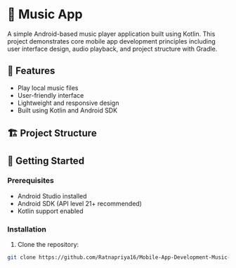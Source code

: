 # 🎵 Music App

A simple Android-based music player application built using Kotlin. This project demonstrates core mobile app development principles including user interface design, audio playback, and project structure with Gradle.

## 📱 Features

- Play local music files
- User-friendly interface
- Lightweight and responsive design
- Built using Kotlin and Android SDK

## 🏗️ Project Structure


## 🚀 Getting Started

### Prerequisites

- Android Studio installed
- Android SDK (API level 21+ recommended)
- Kotlin support enabled

### Installation

1. Clone the repository:

```bash
git clone https://github.com/Ratnapriya16/Mobile-App-Development-Music-App-.git
